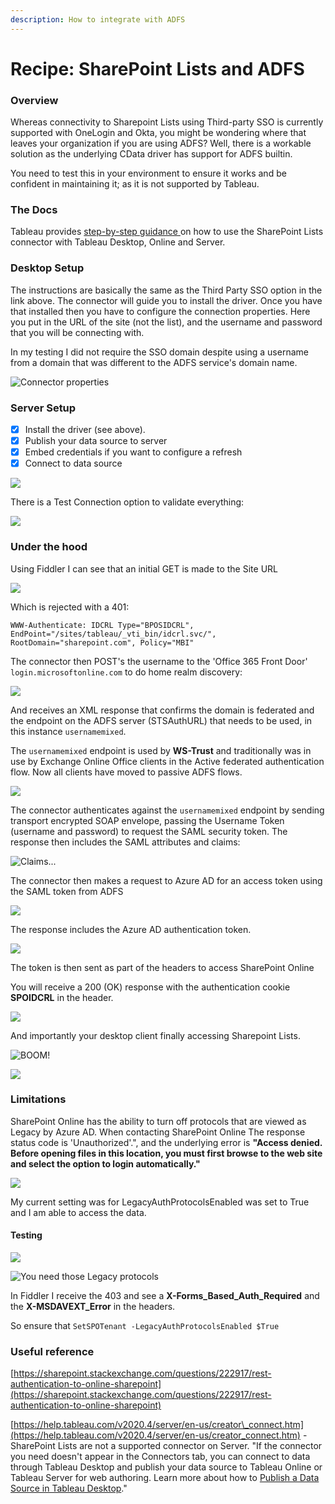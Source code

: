 ```yaml
---
description: How to integrate with ADFS
---
```


# Recipe: SharePoint Lists and ADFS

### Overview

Whereas connectivity to Sharepoint Lists using Third-party SSO is currently supported with OneLogin and Okta, you might be wondering where that leaves your organization if you are using ADFS? Well, there is a workable solution as the underlying CData driver has support for ADFS builtin. 

You need to test this in your environment to ensure it works and be confident in maintaining it; as it is not supported by Tableau. 

### The Docs

Tableau provides [step-by-step guidance ](https://help.tableau.com/current/pro/desktop/en-us/examples_sharepoint_lists.htm)on how to use the SharePoint Lists connector with Tableau Desktop, Online and Server.

### Desktop Setup

The instructions are basically the same as the Third Party SSO option in the link above. The connector will guide you to install the driver. Once you have that installed then you have to configure the connection properties. Here you put in the URL of the site \(not the list\), and the username and password that you will be connecting with. 

In my testing I did not require the SSO domain despite using a username from a domain that was different to the ADFS service's domain name.

![Connector properties](../.gitbook/assets/image%20%2864%29.png)

### Server Setup

* [x] Install the driver \(see above\).
* [x] Publish your data source to server
* [x] Embed credentials if you want to configure a refresh
* [x] Connect to data source

![](../.gitbook/assets/image%20%2886%29.png)

There is a Test Connection option to validate everything:

![](../.gitbook/assets/image%20%2885%29.png)

### Under the hood

Using Fiddler I can see that an initial GET is made to the Site URL 

![](../.gitbook/assets/image%20%2863%29.png)

Which is rejected with a 401:

`WWW-Authenticate: IDCRL Type="BPOSIDCRL", EndPoint="/sites/tableau/_vti_bin/idcrl.svc/", RootDomain="sharepoint.com", Policy="MBI"`

The connector then POST's the username to the 'Office 365 Front Door' `login.microsoftonline.com` to do home realm discovery:

![](../.gitbook/assets/image%20%2858%29.png)

And receives an XML response that confirms the domain is federated and the endpoint on the ADFS server \(STSAuthURL\) that needs to be used, in this instance `usernamemixed`.

The `usernamemixed` endpoint is used by **WS-Trust** and traditionally was in use by Exchange Online Office clients in the Active federated authentication flow. Now all clients have moved to passive ADFS flows.

![](../.gitbook/assets/image%20%2866%29.png)

The connector authenticates against the `usernamemixed` endpoint by sending transport encrypted SOAP envelope, passing the Username Token \(username and password\) to request the SAML security token. The response then includes the SAML attributes and claims:

![Claims...](../.gitbook/assets/image%20%2879%29.png)

The connector then makes a request to Azure AD for an access token using the SAML token from ADFS

![](../.gitbook/assets/image%20%2877%29.png)

The response includes the Azure AD authentication token.

![](../.gitbook/assets/image%20%2876%29.png)

The token is then sent as part of the headers to access SharePoint Online

You will receive a 200 \(OK\) response with the authentication cookie **SPOIDCRL** in the header.

![](../.gitbook/assets/image%20%2878%29.png)

And importantly your desktop client finally accessing Sharepoint Lists.

![BOOM!](../.gitbook/assets/image%20%2873%29.png)



![](../.gitbook/assets/image%20%2885%29.png)

### Limitations

SharePoint Online has the ability to turn off protocols that are viewed as Legacy by Azure AD. When contacting SharePoint Online The response status code is 'Unauthorized'.", and the underlying error is **"Access denied. Before opening files in this location, you must first browse to the web site and select the option to login automatically."**

![](../.gitbook/assets/image%20%2887%29.png)

My current setting was for LegacyAuthProtocolsEnabled was set to True and I am able to access the data.

#### Testing

![](../.gitbook/assets/image%20%2884%29.png)

![You need those Legacy protocols](../.gitbook/assets/image%20%2888%29.png)

In Fiddler I receive the 403 and see a **X-Forms\_Based\_Auth\_Required** and the **X-MSDAVEXT\_Error** in the headers.

So ensure that `SetSPOTenant -LegacyAuthProtocolsEnabled $True`

### Useful reference

[https://sharepoint.stackexchange.com/questions/222917/rest-authentication-to-online-sharepoint](https://sharepoint.stackexchange.com/questions/222917/rest-authentication-to-online-sharepoint)

[https://help.tableau.com/v2020.4/server/en-us/creator\_connect.htm](https://help.tableau.com/v2020.4/server/en-us/creator_connect.htm) - SharePoint Lists are not a supported connector on Server. "If the connector you need doesn't appear in the Connectors tab, you can connect to data through Tableau Desktop and publish your data source to Tableau Online or Tableau Server for web authoring. Learn more about how to [Publish a Data Source in Tableau Desktop](https://help.tableau.com/current/pro/desktop/en-us/publish_datasources.htm)."



